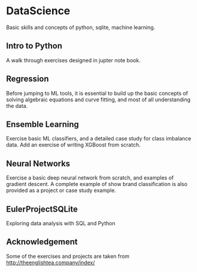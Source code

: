 # DataScience

Basic skills and concepts of python, sqlite, machine learning.

## Intro to Python
A walk through exercises designed in jupter note book.

## Regression
Before jumping to ML tools, it is essential to build up the basic concepts of solving algebraic equations and curve fitting, and most of all understanding the data. 

## Ensemble Learning
Exercise basic ML classifiers, and a detailed case study for class imbalance data. Add an exercise of writing XGBoost from scratch.

## Neural Networks
Exercise a basic deep neural network from scratch, and examples of gradient descent. A complete example of show brand classification is also provided as a project or case study example.

## EulerProjectSQLite
Exploring data analysis with SQL and Python

## Acknowledgement
Some of the exercises and projects are taken from http://theenglishtea.company/index/

